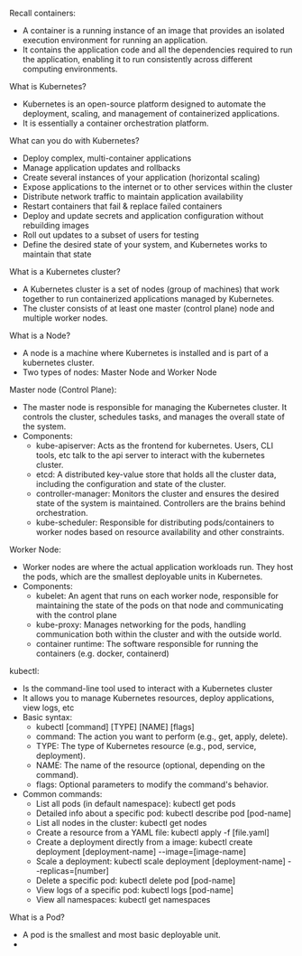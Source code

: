 Recall containers:
- A container is a running instance of an image that provides an isolated execution environment for running an application. 
- It contains the application code and all the dependencies required to run the application, enabling it to run consistently across different computing environments.

What is Kubernetes?
- Kubernetes is an open-source platform designed to automate the deployment, scaling, and management of containerized applications.
- It is essentially a container orchestration platform.

What can you do with Kubernetes?
  - Deploy complex, multi-container applications
  - Manage application updates and rollbacks
  - Create several instances of your application (horizontal scaling)
  - Expose applications to the internet or to other services within the cluster
  - Distribute network traffic to maintain application availability
  - Restart containers that fail & replace failed containers
  - Deploy and update secrets and application configuration without rebuilding images
  - Roll out updates to a subset of users for testing
  - Define the desired state of your system, and Kubernetes works to maintain that state

What is a Kubernetes cluster?
- A Kubernetes cluster is a set of nodes (group of machines) that work together to run containerized applications managed by Kubernetes. 
- The cluster consists of at least one master (control plane) node and multiple worker nodes.

What is a Node?
- A node is a machine where Kubernetes is installed and is part of a kubernetes cluster.
- Two types of nodes: Master Node and Worker Node

Master node (Control Plane):
- The master node is responsible for managing the Kubernetes cluster. It controls the cluster, schedules tasks, and manages the overall state of the system.
- Components:
  - kube-apiserver: Acts as the frontend for kubernetes. Users, CLI tools, etc talk to the api server to interact with the kubernetes cluster.
  - etcd: A distributed key-value store that holds all the cluster data, including the configuration and state of the cluster.
  - controller-manager: Monitors the cluster and ensures the desired state of the system is maintained. Controllers are the brains behind orchestration.
  - kube-scheduler: Responsible for distributing pods/containers to worker nodes based on resource availability and other constraints.

Worker Node:
- Worker nodes are where the actual application workloads run. They host the pods, which are the smallest deployable units in Kubernetes.
- Components:
  - kubelet: An agent that runs on each worker node, responsible for maintaining the state of the pods on that node and communicating with the control plane
  - kube-proxy: Manages networking for the pods, handling communication both within the cluster and with the outside world.
  - container runtime: The software responsible for running the containers (e.g. docker, containerd)

kubectl:
- Is the command-line tool used to interact with a Kubernetes cluster
- It allows you to manage Kubernetes resources, deploy applications, view logs, etc
- Basic syntax:
  - kubectl [command] [TYPE] [NAME] [flags]
  - command: The action you want to perform (e.g., get, apply, delete).
  - TYPE: The type of Kubernetes resource (e.g., pod, service, deployment).
  - NAME: The name of the resource (optional, depending on the command).
  - flags: Optional parameters to modify the command's behavior.
- Common commands:
  - List all pods (in default namespace): kubectl get pods
  - Detailed info about a specific pod: kubectl describe pod [pod-name]
  - List all nodes in the cluster: kubectl get nodes
  - Create a resource from a YAML file: kubectl apply -f [file.yaml]
  - Create a deployment directly from a image: kubectl create deployment [deployment-name] --image=[image-name]
  - Scale a deployment: kubectl scale deployment [deployment-name] --replicas=[number]
  - Delete a specific pod: kubectl delete pod [pod-name]
  - View logs of a specific pod: kubectl logs [pod-name]
  - View all namespaces: kubectl get namespaces

What is a Pod?
- A pod is the smallest and most basic deployable unit.
- 
